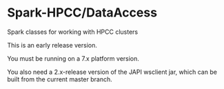 # Spark-HPCC/DataAccess
Spark classes for working with HPCC clusters

This is an early release version.

You must be running on a 7.x platform version.

You also need a 2.x-release version of the JAPI wsclient jar,
which can be built from the current master branch.

